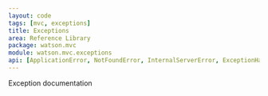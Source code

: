 ```yaml
---
layout: code
tags: [mvc, exceptions]
title: Exceptions
area: Reference Library
package: watson.mvc
module: watson.mvc.exceptions
api: [ApplicationError, NotFoundError, InternalServerError, ExceptionHandler]
---
```


Exception documentation